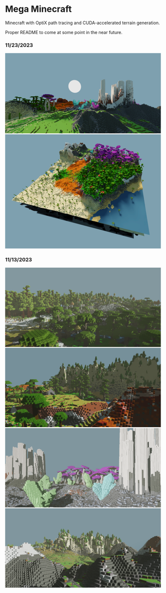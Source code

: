 # Mega Minecraft

Minecraft with OptiX path tracing and CUDA-accelerated terrain generation.

Proper README to come at some point in the near future.

### 11/23/2023

![](screenshots/11-23-2023/terrain.png)
![](screenshots/11-23-2023/freecam.png)

### 11/13/2023

![](screenshots/11-13-2023/minecraft_01.png)
![](screenshots/11-13-2023/minecraft_04.png)
![](screenshots/11-13-2023/minecraft_03.png)
![](screenshots/11-13-2023/minecraft_02.png)